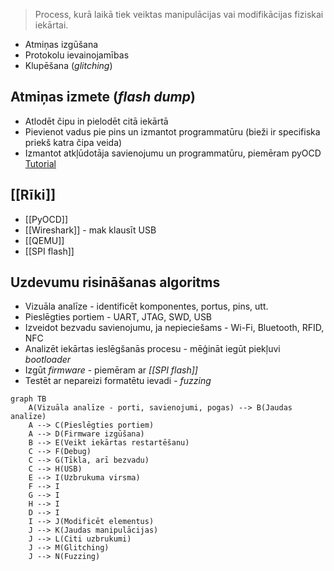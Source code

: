 > Process, kurā laikā tiek veiktas manipulācijas vai modifikācijas fiziskai iekārtai.

- Atmiņas izgūšana
- Protokolu ievainojamības
- Klupēšana (*glitching*)

## Atmiņas izmete (*flash dump*)
- Atlodēt čipu in pielodēt citā iekārtā
- Pievienot vadus pie pins un izmantot programmatūru (bieži ir specifiska priekš katra čipa veida)
- Izmantot atkļūdotāja savienojumu un programmatūru, piemēram pyOCD
[Tutorial](https://www.blackhillsinfosec.com/dumping-firmware-with-the-ch341a-programmer/)

## [[Rīki]]
- [[PyOCD]]
- [[Wireshark]] - mak klausīt USB
- [[QEMU]]
- [[SPI flash]]
## Uzdevumu risināšanas algoritms
- Vizuāla analīze - identificēt komponentes, portus, pins, utt.
- Pieslēgties portiem - UART, JTAG, SWD, USB
- Izveidot bezvadu savienojumu, ja nepieciešams - Wi-Fi, Bluetooth, RFID, NFC
- Analizēt iekārtas ieslēgšanās procesu - mēģināt iegūt piekļuvi *bootloader*
- Izgūt *firmware* - piemēram ar *[[SPI flash]]*
- Testēt ar nepareizi formatētu ievadi - *fuzzing*

```mermaid
graph TB
	A(Vizuāla analīze - porti, savienojumi, pogas) --> B(Jaudas analīze)
	A --> C(Pieslēgties portiem)
	A --> D(Firmware izgūšana)
	B --> E(Veikt iekārtas restartēšanu)
	C --> F(Debug)
	C --> G(Tīkla, arī bezvadu)
	C --> H(USB)
	E --> I(Uzbrukuma virsma)
	F --> I
	G --> I
	H --> I
	D --> I
	I --> J(Modificēt elementus)
	J --> K(Jaudas manipulācijas)
	J --> L(Citi uzbrukumi)
	J --> M(Glitching)
	J --> N(Fuzzing)
```




